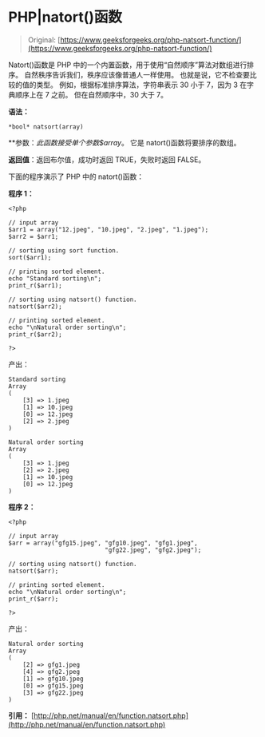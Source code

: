 # PHP|natort()函数

> Original: [https://www.geeksforgeeks.org/php-natsort-function/](https://www.geeksforgeeks.org/php-natsort-function/)

Natort()函数是 PHP 中的一个内置函数，用于使用“自然顺序”算法对数组进行排序。 自然秩序告诉我们，秩序应该像普通人一样使用。 也就是说，它不检查要比较的值的类型。 例如，根据标准排序算法，字符串表示 30 小于 7，因为 3 在字典顺序上在 7 之前。 但在自然顺序中，30 大于 7。

**语法：**

```
*bool* natsort(array)
```

**参数：**此函数接受单个参数*$array*。 它是 natort()函数将要排序的数组。

**返回值**：返回布尔值，成功时返回 TRUE，失败时返回 FALSE。

下面的程序演示了 PHP 中的 natort()函数：

**程序 1：**

```
<?php

// input array
$arr1 = array("12.jpeg", "10.jpeg", "2.jpeg", "1.jpeg");
$arr2 = $arr1;

// sorting using sort function.
sort($arr1);

// printing sorted element.
echo "Standard sorting\n";
print_r($arr1);

// sorting using natsort() function.
natsort($arr2);

// printing sorted element.
echo "\nNatural order sorting\n";
print_r($arr2);

?>
```

产出：

```
Standard sorting
Array
(
    [3] => 1.jpeg
    [1] => 10.jpeg
    [0] => 12.jpeg
    [2] => 2.jpeg
)

Natural order sorting
Array
(
    [3] => 1.jpeg
    [2] => 2.jpeg
    [1] => 10.jpeg
    [0] => 12.jpeg
)

```

**程序 2：**

```
<?php

// input array
$arr = array("gfg15.jpeg", "gfg10.jpeg", "gfg1.jpeg",
                           "gfg22.jpeg", "gfg2.jpeg");

// sorting using natsort() function.
natsort($arr);

// printing sorted element.
echo "\nNatural order sorting\n";
print_r($arr);

?>
```

产出：

```
Natural order sorting
Array
(
    [2] => gfg1.jpeg
    [4] => gfg2.jpeg
    [1] => gfg10.jpeg
    [0] => gfg15.jpeg
    [3] => gfg22.jpeg
)

```

**引用：**
[http://php.net/manual/en/function.natsort.php](http://php.net/manual/en/function.natsort.php)